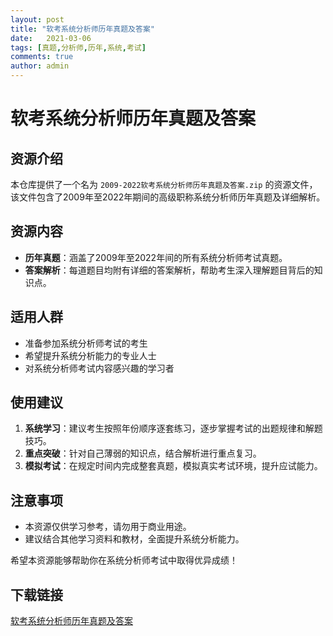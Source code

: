 ```yaml
---
layout: post
title: "软考系统分析师历年真题及答案"
date:   2021-03-06
tags: [真题,分析师,历年,系统,考试]
comments: true
author: admin
---
```

# 软考系统分析师历年真题及答案

## 资源介绍

本仓库提供了一个名为 `2009-2022软考系统分析师历年真题及答案.zip` 的资源文件，该文件包含了2009年至2022年期间的高级职称系统分析师历年真题及详细解析。

## 资源内容

- **历年真题**：涵盖了2009年至2022年间的所有系统分析师考试真题。
- **答案解析**：每道题目均附有详细的答案解析，帮助考生深入理解题目背后的知识点。

## 适用人群

- 准备参加系统分析师考试的考生
- 希望提升系统分析能力的专业人士
- 对系统分析师考试内容感兴趣的学习者

## 使用建议

1. **系统学习**：建议考生按照年份顺序逐套练习，逐步掌握考试的出题规律和解题技巧。
2. **重点突破**：针对自己薄弱的知识点，结合解析进行重点复习。
3. **模拟考试**：在规定时间内完成整套真题，模拟真实考试环境，提升应试能力。

## 注意事项

- 本资源仅供学习参考，请勿用于商业用途。
- 建议结合其他学习资料和教材，全面提升系统分析能力。

希望本资源能够帮助你在系统分析师考试中取得优异成绩！

## 下载链接

[软考系统分析师历年真题及答案](https://pan.quark.cn/s/19a7d4707559)
